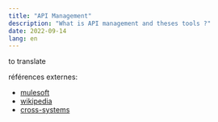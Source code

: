 ```yaml
---
title: "API Management"
description: "What is API management and theses tools ?"
date: 2022-09-14
lang: en
---
```


to translate

références externes:
- [mulesoft](https://www.mulesoft.com/fr/resources/api/what-is-api-management)
- [wikipedia](https://fr.wikipedia.org/wiki/API_management)
- [cross-systems](https://cross-systems.ch/actualites/api-management/)